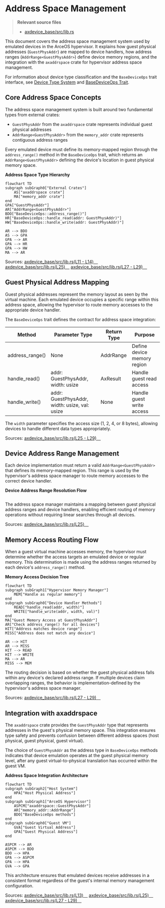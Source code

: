 # Address Space Management

> **Relevant source files**
> * [axdevice_base/src/lib.rs](https://github.com/arceos-hypervisor/axdevice_crates/blob/28d49f14/axdevice_base/src/lib.rs)

This document covers the address space management system used by emulated devices in the ArceOS hypervisor. It explains how guest physical addresses (`GuestPhysAddr`) are mapped to device handlers, how address ranges (`AddrRange<GuestPhysAddr>`) define device memory regions, and the integration with the `axaddrspace` crate for hypervisor address space management.

For information about device type classification and the `BaseDeviceOps` trait interface, see [Device Type System](/arceos-hypervisor/axdevice_crates/2.2-device-type-system) and [BaseDeviceOps Trait](/arceos-hypervisor/axdevice_crates/2.1-basedeviceops-trait).

## Core Address Space Concepts

The address space management system is built around two fundamental types from external crates:

* `GuestPhysAddr` from the `axaddrspace` crate represents individual guest physical addresses
* `AddrRange<GuestPhysAddr>` from the `memory_addr` crate represents contiguous address ranges

Every emulated device must define its memory-mapped region through the `address_range()` method in the `BaseDeviceOps` trait, which returns an `AddrRange<GuestPhysAddr>` defining the device's location in guest physical memory space.

**Address Space Type Hierarchy**

```mermaid
flowchart TD
subgraph subGraph0["External Crates"]
    AS["axaddrspace crate"]
    MA["memory_addr crate"]
end
GPA["GuestPhysAddr"]
AR["AddrRange<GuestPhysAddr>"]
BDO["BaseDeviceOps::address_range()"]
HR["BaseDeviceOps::handle_read(addr: GuestPhysAddr)"]
HW["BaseDeviceOps::handle_write(addr: GuestPhysAddr)"]

AR --> BDO
AS --> GPA
GPA --> AR
GPA --> HR
GPA --> HW
MA --> AR
```

Sources: [axdevice_base/src/lib.rs(L11 - L14)&emsp;](https://github.com/arceos-hypervisor/axdevice_crates/blob/28d49f14/axdevice_base/src/lib.rs#L11-L14) [axdevice_base/src/lib.rs(L25)&emsp;](https://github.com/arceos-hypervisor/axdevice_crates/blob/28d49f14/axdevice_base/src/lib.rs#L25-L25) [axdevice_base/src/lib.rs(L27 - L29)&emsp;](https://github.com/arceos-hypervisor/axdevice_crates/blob/28d49f14/axdevice_base/src/lib.rs#L27-L29)

## Guest Physical Address Mapping

Guest physical addresses represent the memory layout as seen by the virtual machine. Each emulated device occupies a specific range within this address space, allowing the hypervisor to route memory accesses to the appropriate device handler.

The `BaseDeviceOps` trait defines the contract for address space integration:

|Method|Parameter Type|Return Type|Purpose|
| --- | --- | --- | --- |
|address_range()|None|AddrRange<GuestPhysAddr>|Define device memory region|
|handle_read()|addr: GuestPhysAddr, width: usize|AxResult<usize>|Handle guest read access|
|handle_write()|addr: GuestPhysAddr, width: usize, val: usize|None|Handle guest write access|

The `width` parameter specifies the access size (1, 2, 4, or 8 bytes), allowing devices to handle different data types appropriately.

Sources: [axdevice_base/src/lib.rs(L25 - L29)&emsp;](https://github.com/arceos-hypervisor/axdevice_crates/blob/28d49f14/axdevice_base/src/lib.rs#L25-L29)

## Device Address Range Management

Each device implementation must return a valid `AddrRange<GuestPhysAddr>` that defines its memory-mapped region. This range is used by the hypervisor's address space manager to route memory accesses to the correct device handler.

**Device Address Range Resolution Flow**

```

```

The address space manager maintains a mapping between guest physical address ranges and device handlers, enabling efficient routing of memory operations without requiring linear searches through all devices.

Sources: [axdevice_base/src/lib.rs(L25)&emsp;](https://github.com/arceos-hypervisor/axdevice_crates/blob/28d49f14/axdevice_base/src/lib.rs#L25-L25)

## Memory Access Routing Flow

When a guest virtual machine accesses memory, the hypervisor must determine whether the access targets an emulated device or regular memory. This determination is made using the address ranges returned by each device's `address_range()` method.

**Memory Access Decision Tree**

```mermaid
flowchart TD
subgraph subGraph1["Hypervisor Memory Manager"]
    MEM["Handle as regular memory"]
end
subgraph subGraph0["Device Handler Methods"]
    READ["handle_read(addr, width)"]
    WRITE["handle_write(addr, width, val)"]
end
MA["Guest Memory Access at GuestPhysAddr"]
AR["Check address_range() for all devices"]
HIT["Address matches device range"]
MISS["Address does not match any device"]

AR --> HIT
AR --> MISS
HIT --> READ
HIT --> WRITE
MA --> AR
MISS --> MEM
```

The routing decision is based on whether the guest physical address falls within any device's declared address range. If multiple devices claim overlapping ranges, the behavior is implementation-defined by the hypervisor's address space manager.

Sources: [axdevice_base/src/lib.rs(L27 - L29)&emsp;](https://github.com/arceos-hypervisor/axdevice_crates/blob/28d49f14/axdevice_base/src/lib.rs#L27-L29)

## Integration with axaddrspace

The `axaddrspace` crate provides the `GuestPhysAddr` type that represents addresses in the guest's physical memory space. This integration ensures type safety and prevents confusion between different address spaces (host physical, guest physical, guest virtual).

The choice of `GuestPhysAddr` as the address type in `BaseDeviceOps` methods indicates that device emulation operates at the guest physical memory level, after any guest virtual-to-physical translation has occurred within the guest VM.

**Address Space Integration Architecture**

```mermaid
flowchart TD
subgraph subGraph2["Host System"]
    HPA["Host Physical Address"]
end
subgraph subGraph1["ArceOS Hypervisor"]
    ASPCM["axaddrspace::GuestPhysAddr"]
    AR["memory_addr::AddrRange"]
    BDO["BaseDeviceOps methods"]
end
subgraph subGraph0["Guest VM"]
    GVA["Guest Virtual Address"]
    GPA["Guest Physical Address"]
end

ASPCM --> AR
ASPCM --> BDO
BDO --> HPA
GPA --> ASPCM
GPA --> HPA
GVA --> GPA
```

This architecture ensures that emulated devices receive addresses in a consistent format regardless of the guest's internal memory management configuration.

Sources: [axdevice_base/src/lib.rs(L13)&emsp;](https://github.com/arceos-hypervisor/axdevice_crates/blob/28d49f14/axdevice_base/src/lib.rs#L13-L13) [axdevice_base/src/lib.rs(L25)&emsp;](https://github.com/arceos-hypervisor/axdevice_crates/blob/28d49f14/axdevice_base/src/lib.rs#L25-L25) [axdevice_base/src/lib.rs(L27 - L29)&emsp;](https://github.com/arceos-hypervisor/axdevice_crates/blob/28d49f14/axdevice_base/src/lib.rs#L27-L29)